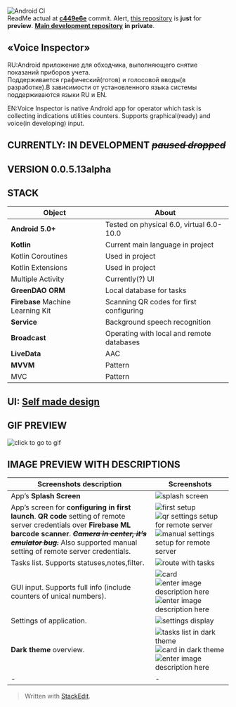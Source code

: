 <p>
  <img src="https://github.com/qavan/VoiceInspector/workflows/Android%20CI/badge.svg" alt="Android CI">
  <br>
ReadMe actual at <a href="https://github.com/qavan/VoiceInspector/commit/c449e6edaa96b331ca15d7586408725dd828c217"><strong>c449e6e</strong></a>  commit. Alert, <a href="https://github.com/qavan/voice_inspector_">this repository</a> is <strong>just</strong> for <strong>preview</strong>. <a href="https://github.com/qavan/VoiceInspector"><strong>Main development repository</strong></a> <strong>in private</strong>.</p>
<h2 id="«voice-inspector»">«Voice Inspector»</h2>
<p>RU:Android приложение для обходчика, выполняющего снятие показаний приборов учета.<br>
Поддерживается графический(готов) и голосовой вводы(в разработке).В зависимости от установленного языка системы поддерживаются языки RU и EN.</p>
<p>EN:Voice Inspector is native Android app for operator which task is collecting indications utilities counters. Supports graphical(ready) and voice(in developing) input.</p>
<h2 id="currently-in-development-paused-dropped">CURRENTLY: IN DEVELOPMENT <s><em>paused dropped</em></s></h2>
<h2 id="version-0.0.5.13alpha">VERSION <strong>0.0.5.13alpha</strong></h2>
<h2 id="stack">STACK</h2>

<table>
<thead>
<tr>
<th>Object</th>
<th>About</th>
</tr>
</thead>
<tbody>
<tr>
<td><strong>Android 5.0+</strong></td>
<td>Tested on physical 6.0, virtual 6.0-10.0</td>
</tr>
<tr>
<td><strong>Kotlin</strong></td>
<td>Current main language in project</td>
</tr>
<tr>
<td>Kotlin Coroutines</td>
<td>Used in project</td>
</tr>
<tr>
<td>Kotlin Extensions</td>
<td>Used in project</td>
</tr>
<tr>
<td>Multiple Activity</td>
<td>Currently(?) UI</td>
</tr>
<tr>
<td><strong>GreenDAO ORM</strong></td>
<td>Local database for tasks</td>
</tr>
<tr>
<td><strong>Firebase</strong> Machine Learning Kit</td>
<td>Scanning QR codes for first configuring</td>
</tr>
<tr>
<td><strong>Service</strong></td>
<td>Background speech recognition</td>
</tr>
<tr>
<td><strong>Broadcast</strong></td>
<td>Operating with local and remote databases</td>
</tr>
<tr>
<td><strong>LiveData</strong></td>
<td>AAC</td>
</tr>
<tr>
<td><strong>MVVM</strong></td>
<td>Pattern</td>
</tr>
<tr>
<td>MVC</td>
<td>Pattern</td>
</tr>
</tbody>
</table><h2 id="ui-self-made-design">UI: <a href="https://i.imgur.com/8FPKddR.png">Self made design</a></h2>
<h2 id="gif-preview">GIF PREVIEW</h2>
<p><img src="https://media.giphy.com/media/Kc1ZFVrbpnc4WjcHoA/giphy.gif" alt="click to go to gif"></p>
<h2 id="image-preview-with-descriptions">IMAGE PREVIEW WITH DESCRIPTIONS</h2>

<table>
<thead>
<tr>
<th>Screenshots description</th>
<th>Screenshots</th>
</tr>
</thead>
<tbody>
<tr>
<td>App’s <strong>Splash Screen</strong></td>
<td><img src="https://i.imgur.com/tgF81QX.png" alt="splash screen"></td>
</tr>
<tr>
<td>App’s screen for <strong>configuring in first launch</strong>. <strong>QR code</strong> setting of remote server credentials over <strong>Firebase ML barcode scanner</strong>. <em><strong><s>Camera in center, it’s emulator bug.</s></strong></em> Also supported manual setting of remote server credentials.</td>
<td><img src="https://i.imgur.com/GONgz9U.png" alt="first setup"><img src="https://i.imgur.com/GD4bGP6.png" alt="qr settings setup for remote server"><img src="https://i.imgur.com/iXzWK3H.png" alt="manual settings setup for remote server"></td>
</tr>
<tr>
<td>Tasks list. Supports statuses,notes,filter.</td>
<td><img src="https://i.imgur.com/QjII6d6.png" alt="route with tasks"></td>
</tr>
<tr>
<td>GUI input. Supports full info (include counters of unical numbers).</td>
<td><img src="https://i.imgur.com/uiZAlS3.png" alt="card"><img src="https://i.imgur.com/txpGce4.png" alt="enter image description here"><img src="https://i.imgur.com/cwvTS7v.png" alt="enter image description here"></td>
</tr>
<tr>
<td>Settings of application.</td>
<td><img src="https://i.imgur.com/YONKGbD.png" alt="settings display"></td>
</tr>
<tr>
<td><strong>Dark theme</strong> overview.</td>
<td><img src="https://i.imgur.com/Oq4Qk1c.png" alt="tasks list in dark theme"><img src="https://i.imgur.com/TlOw3NN.png" alt="card in dark theme"><img src="https://i.imgur.com/YU5ZzLF.png" alt="enter image description here"></td>
</tr>
<tr>
<td>-</td>
<td>-</td>
</tr>
</tbody>
</table><blockquote>
<p>Written with <a href="https://stackedit.io/">StackEdit</a>.</p>
</blockquote>


